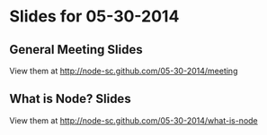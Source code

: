 Slides for 05-30-2014
=====================

General Meeting Slides
----------------------

View them at http://node-sc.github.com/05-30-2014/meeting

What is Node? Slides
--------------------

View them at http://node-sc.github.com/05-30-2014/what-is-node
